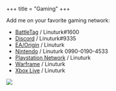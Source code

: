 +++
title = "Gaming"
+++

Add me on your favorite gaming network:

 * [BattleTag](https://us.battle.net) / Linuturk#1600
 * [Discord](https://discordapp.com) / Linuturk#9335
 * [EA/Origin](https://myaccount.ea.com) / Linuturk
 * [Nintendo](https://my.nintendo.com/) / Linuturk 0990-0190-4533
 * [Playstation Network](https://my.playstation.com/Linuturk) / Linuturk
 * [Warframe](https://www.warframe.com/) / Linuturk
 * [Xbox Live](http://www.xbox.com/) / Linuturk

<a href="http://www.extra-life.org/index.cfm?fuseaction=donorDrive.participant&participantID=314073&referrer=BF_emailbadge" target=new><img src="http://bfapps1.boundlessfundraising.com/badge/extralife/display/314073/539"></a>
